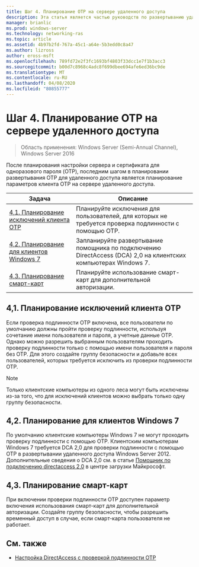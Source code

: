 ```yaml
---
title: Шаг 4. Планирование OTP на сервере удаленного доступа
description: Эта статья является частью руководств по развертыванию удаленного доступа с помощью проверки подлинности OTP в Windows Server 2016.
manager: brianlic
ms.prod: windows-server
ms.technology: networking-ras
ms.topic: article
ms.assetid: 4b97b2fd-767a-45c1-a64e-5b3edd0c8a47
ms.author: lizross
author: eross-msft
ms.openlocfilehash: 789fd72e2f3fc1693bf4803f33dcc1e7f1b3acc3
ms.sourcegitcommit: b00d7c8968c4adc8f699dbee694afe6ed36bc9de
ms.translationtype: MT
ms.contentlocale: ru-RU
ms.lasthandoff: 04/08/2020
ms.locfileid: "80855777"
---
```

# <a name="step-4-plan-for-otp-on-the-remote-access-server"></a>Шаг 4. Планирование OTP на сервере удаленного доступа

>Область применения: Windows Server (Semi-Annual Channel), Windows Server 2016

После планирования настройки сервера и сертификата для одноразового пароля (OTP), последним шагом в планировании развертывания OTP для удаленного доступа является планирование параметров клиента OTP на сервере удаленного доступа.  
  
|Задача|Описание|  
|----|--------|  
|[4,1. Планирование исключений клиента OTP](#bkmk_4_1_Exemptions)|Планируйте исключения для пользователей, для которых не требуется проверка подлинности с помощью OTP.|  
|[4,2. Планирование для клиентов Windows 7](#bkmk_4_2_Win7)|Запланируйте развертывание помощника по подключению DirectAccess (DCA) 2,0 на клиентских компьютерах Windows 7.|  
|[4,3. Планирование смарт-карт](#BKMK_smartcard)|Планируйте использование смарт-карт для дополнительной авторизации.|  
  
## <a name="41-plan-for-otp-client-exemptions"></a><a name="bkmk_4_1_Exemptions"></a>4,1. Планирование исключений клиента OTP  
Если проверка подлинности OTP включена, все пользователи по умолчанию должны пройти проверку подлинности, используя сочетание имени пользователя и пароля, а учетные данные OTP. Однако можно разрешить выбранным пользователям проходить проверку подлинности только с помощью имени пользователя и пароля без OTP. Для этого создайте группу безопасности и добавьте всех пользователей, которых требуется исключить из проверки подлинности OTP.  
  
> [!NOTE]  
> Только клиентские компьютеры из одного леса могут быть исключены из-за того, что для исключений клиентов можно выбрать только одну группу безопасности.  
  
## <a name="42-plan-for-windows-7-clients"></a><a name="bkmk_4_2_Win7"></a>4,2. Планирование для клиентов Windows 7  
По умолчанию клиентские компьютеры Windows 7 не могут проходить проверку подлинности с помощью OTP.  Клиентским компьютерам Windows 7 требуется DCA 2,0 для проверки подлинности с помощью OTP в развертывании удаленного доступа Windows Server 2012. Дополнительные сведения о DCA 2,0 см. в статье [Помощник по подключению directaccess 2,0](https://go.microsoft.com/fwlink/?LinkId=253699) в центре загрузки Майкрософт.  
  
## <a name="43-plan-for-smart-cards"></a><a name="BKMK_smartcard"></a>4,3. Планирование смарт-карт  
При включении проверки подлинности OTP доступен параметр включения использования смарт-карт для дополнительной авторизации. Создайте группу безопасности, чтобы разрешить временный доступ в случае, если смарт-карта пользователя не работает.  
  
## <a name="see-also"></a><a name="BKMK_Links"></a> См. также  
  
-   [Настройка DirectAccess с проверкой подлинности OTP](https://technet.microsoft.com/windows-server-docs/networking/remote-access/ras/otp/deploy-ra-otp)  
  


